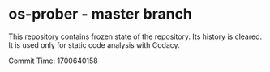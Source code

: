 # os-prober - master branch

This repository contains frozen state of the repository.
Its history is cleared. It is used only for static code
analysis with Codacy.

Commit Time: 1700640158